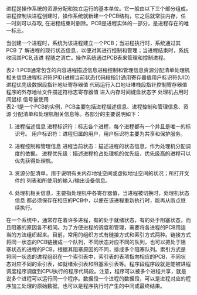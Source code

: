 进程是操作系统的资源分配和独立运行的基本单位。它一般由以下三个部分组成。进程控制块进程创建时，操作系统就新建一个PCB结构，它之后就常驻内存，任一时刻可以存取, 在进程结束时删除。PCB是进程实体的一部分，是进程存在的唯一标志。

当创建一个进程时，系统为该进程建立一个PCB；当进程执行时，系统通过其PCB 了 解进程的现行状态信息，以便对其进行控制和管理；当进程结束时，系统收回其PCB,该进 程随之消亡。操作系统通过PCB表来管理和控制进程。

表2-1 PCB通常包含的内容进程描述信息进程控制和管理信息资源分配清单处理机相关信息进程标识符(PID)进程当前状态代码段指针通用寄存器值用户标识符(UID)进程优先级数据段指针地址寄存器值 代码运行入口地址堆栈段指针控制寄存器值 程序的外存地址文件描述符标志寄存器值 进入内存时间键盘状态字 处理机占用时间鼠标  信号量使用  
表2-1是一个PCB的实例，PCB主要包括进程描述信息、进程控制和管理信息、资源 分配清单和处理机相关信息等。各部分的主要说明如下：

1) 进程描述信息
进程标识符：标志各个进程，每个进程都有一个并且是唯一的标识号。
用户标识符：进程归属的用户，用户标识符主要为共享和保护服务。

2) 进程控制和管理信息
进程当前状态：描述进程的状态信息，作为处理机分配调度的依据。
进程优先级：描述进程抢占处理机的优先级，优先级高的进程可以优先获得处理机。

3) 资源分配清单，用于说明有关内存地址空间或虚拟地址空间的状况；所打开文件的 列表和所使用的输入/输出设备信息。

4) 处理机相关信息，主要指处理机中各寄存器值，当进程被切换时，处理机状态信息 都必须保存在相应的PCB中，以便在该进程重新执行时，能再从断点继续执行。

在一个系统中，通常存在着许多进程，有的处于就绪状态，有的处于阻塞状态，而且阻塞的原因各不相同。为了方便进程的调度和管理，需要将各进程的PCB用适当的方法组织起来。目前，常用的组织方式有链接方式和索引方式两种。链接方式将同一状态的PCB链接成一个队列，不同状态对应不同的队列，也可以把处于阻塞状态的进程的PCB，根据其阻塞原因的不同，排成多个阻塞队列。索引方式是将同一状态的进程组织在一个索引表中，索引表的表项指向相应的PCB，不同状态对应不同的索引表，如就绪索引表和阻塞索引表等。程序段程序段就是能被进程调度程序调度到CPU执行的程序代码段。注意，程序可以被多个进程共享，就是说多个进程可以运行同一个程序。数据段一个进程的数据段，可以是进程对应的程序加工处理的原始数据，也可以是程序执行时产生的中间或最终结果。